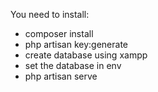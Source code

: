 You need to install:
* composer install
* php artisan key:generate
* create database using xampp
* set the database in env
* php artisan serve
